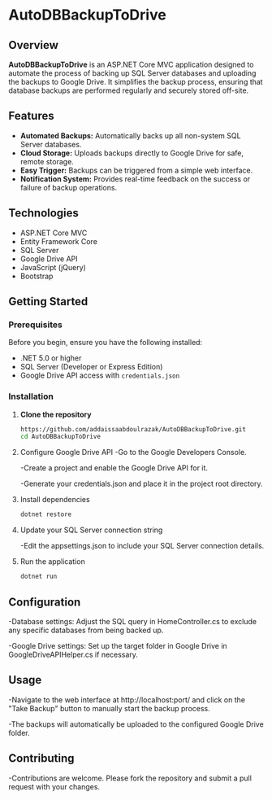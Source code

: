 # AutoDBBackupToDrive

## Overview
**AutoDBBackupToDrive** is an ASP.NET Core MVC application designed to automate the process of backing up SQL Server databases and uploading the backups to Google Drive. It simplifies the backup process, ensuring that database backups are performed regularly and securely stored off-site.

## Features
- **Automated Backups:** Automatically backs up all non-system SQL Server databases.
- **Cloud Storage:** Uploads backups directly to Google Drive for safe, remote storage.
- **Easy Trigger:** Backups can be triggered from a simple web interface.
- **Notification System:** Provides real-time feedback on the success or failure of backup operations.

## Technologies
- ASP.NET Core MVC
- Entity Framework Core
- SQL Server
- Google Drive API
- JavaScript (jQuery)
- Bootstrap

## Getting Started

### Prerequisites
Before you begin, ensure you have the following installed:
- .NET 5.0 or higher
- SQL Server (Developer or Express Edition)
- Google Drive API access with `credentials.json`

### Installation

1. **Clone the repository**
   ```sh
   https://github.com/addaissaabdoulrazak/AutoDBBackupToDrive.git
   cd AutoDBBackupToDrive

2. Configure Google Drive API
     -Go to the Google Developers Console.
   
     -Create a project and enable the Google Drive API for it.
   
     -Generate your credentials.json and place it in the project root directory.

4. Install dependencies
   ```sh
   dotnet restore

5. Update your SQL Server connection string
   
   -Edit the appsettings.json to include your SQL Server connection details.

7. Run the application
   ```sh
   dotnet run

## Configuration
   -Database settings: Adjust the SQL query in HomeController.cs to exclude any specific databases from being backed up.
   
   -Google Drive settings: Set up the target folder in Google Drive in GoogleDriveAPIHelper.cs if necessary.

## Usage
   -Navigate to the web interface at http://localhost:port/ and click on the "Take Backup" button to manually start the backup process.
  
   -The backups will automatically be uploaded to the configured Google Drive folder.

## Contributing
   -Contributions are welcome. Please fork the repository and submit a pull request with your changes.
